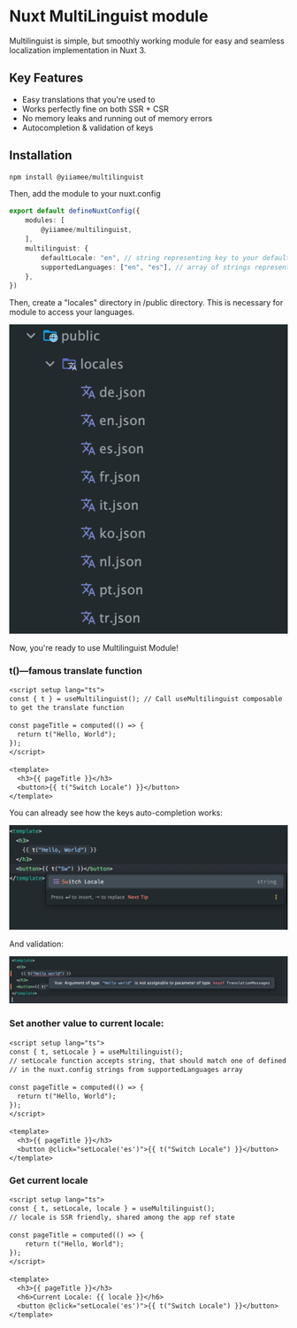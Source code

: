 # Nuxt MultiLinguist module

Multilinguist is simple, but smoothly working module for easy and seamless localization implementation in Nuxt 3. 

## Key Features

- Easy translations that you're used to
- Works perfectly fine on both SSR + CSR
- No memory leaks and running out of memory errors
- Autocompletion & validation of keys

## Installation

```bash
npm install @yiiamee/multilinguist
```

Then, add the module to your nuxt.config

```nuxt.config.ts
export default defineNuxtConfig({
    modules: [
        @yiiamee/multilinguist,
    ],
    multilinguist: {
        defaultLocale: "en", // string representing key to your default (fallback) locale
        supportedLanguages: ["en", "es"], // array of strings representing all available locales' keys
    },
})
```

Then, create a "locales" directory in /public directory. This is necessary for module to access your languages.

![directory_structure.png](directory_structure.png)

Now, you're ready to use Multilinguist Module!

### t()—famous translate function 
 
```vue
<script setup lang="ts">
const { t } = useMultilinguist(); // Call useMultilinguist composable to get the translate function
  
const pageTitle = computed(() => {
  return t("Hello, World");
});
</script> 

<template>
  <h3>{{ pageTitle }}</h3>
  <button>{{ t("Switch Locale") }}</button>
</template>
```

You can already see how the keys auto-completion works:

![autocompletion.png](autocompletion.png)

And validation:

![validation.png](validation.png)

### Set another value to current locale:

```vue
<script setup lang="ts">
const { t, setLocale } = useMultilinguist();
// setLocale function accepts string, that should match one of defined
// in the nuxt.config strings from supportedLanguages array
  
const pageTitle = computed(() => {
  return t("Hello, World");
});
</script> 

<template>
  <h3>{{ pageTitle }}</h3>
  <button @click="setLocale('es')">{{ t("Switch Locale") }}</button>
</template>
```

### Get current locale

```vue
<script setup lang="ts">
const { t, setLocale, locale } = useMultilinguist();
// locale is SSR friendly, shared among the app ref state  

const pageTitle = computed(() => {
    return t("Hello, World");
});
</script>

<template>
  <h3>{{ pageTitle }}</h3>
  <h6>Current Locale: {{ locale }}</h6>
  <button @click="setLocale('es')">{{ t("Switch Locale") }}</button>
</template>
```